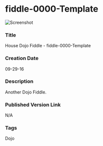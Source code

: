 fiddle-0000-Template
======

![Screenshot](screenshot.png)

### Title

House Dojo Fiddle - fiddle-0000-Template


### Creation Date

09-29-16


### Description

Another Dojo Fiddle. 


### Published Version Link

N/A


### Tags

Dojo
